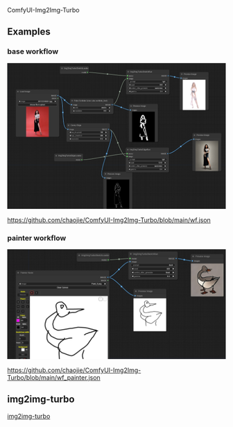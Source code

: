 ComfyUI-Img2Img-Turbo

## Examples

### base workflow

<img src="wf.png" raw=true>

https://github.com/chaojie/ComfyUI-Img2Img-Turbo/blob/main/wf.json

### painter workflow

<img src="wf_painter.png" raw=true>

https://github.com/chaojie/ComfyUI-Img2Img-Turbo/blob/main/wf_painter.json

## img2img-turbo

[img2img-turbo](https://github.com/GaParmar/img2img-turbo)
